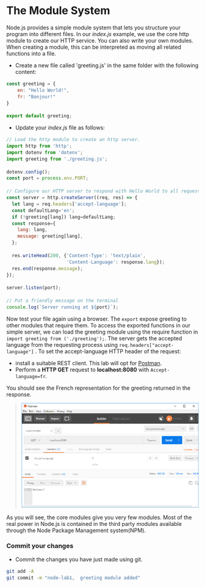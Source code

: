 # The Module System
Node.js provides a simple module system that lets you structure your program into different files. In our *index.js* example, we use the core http module to create our HTTP service. You can also write your own modules. When creating a module, this can be interpreted as moving all related functions into a file.

- Create a new file called 'greeting.js' in the same folder with the following content:  

~~~javascript
const greeting = {
    en: "Hello World!",
    fr: "Bonjour!"
}

export default greeting;
~~~

- Update your *index.js* file as follows:

~~~javascript
// Load the http module to create an http server.
import http from 'http';
import dotenv from 'dotenv';
import greeting from './greeting.js';

dotenv.config();
const port = process.env.PORT;

// Configure our HTTP server to respond with Hello World to all requests.
const server = http.createServer((req, res) => {
  let lang = req.headers['accept-language'];
  const defaultLang='en';
  if (!greeting[lang]) lang=defaultLang;
  const response={
    lang: lang,
    message: greeting[lang],
  };

  res.writeHead(200, {'Content-Type': 'text/plain',
                      'Content-Language': response.lang});
  res.end(response.message);
});

server.listen(port);

// Put a friendly message on the terminal
console.log(`Server running at ${port}`);
~~~


Now test your file again using a browser. The ``export`` expose greeting to other modules that require them. To access the exported functions in our simple server, we can load the greeting module using the require function in ``import greeting from ('./greeting');``. The server gets the accepted language from the requesting process using ``req.headers["accept-language"]`` . To set the accept-language HTTP header of the request:

- install a suitable REST client. This lab will opt for [Postman](https://www.getpostman.com/).
- Perform a **HTTP GET** request to **localhost:8080** with ``Accept-language=fr``.

You should see the French representation for the greeting returned in the response.

> ![Greeting in French](./img/greeting_in_french.png)

As you will see, the core modules give you very few modules. Most of the real power in Node.js is contained in the third party modules available through the Node Package Management system(NPM).

### Commit your changes
- Commit the changes you have just made using git.
~~~bash
git add -A
git commit -m "node-lab1,  greeting module added"
~~~
